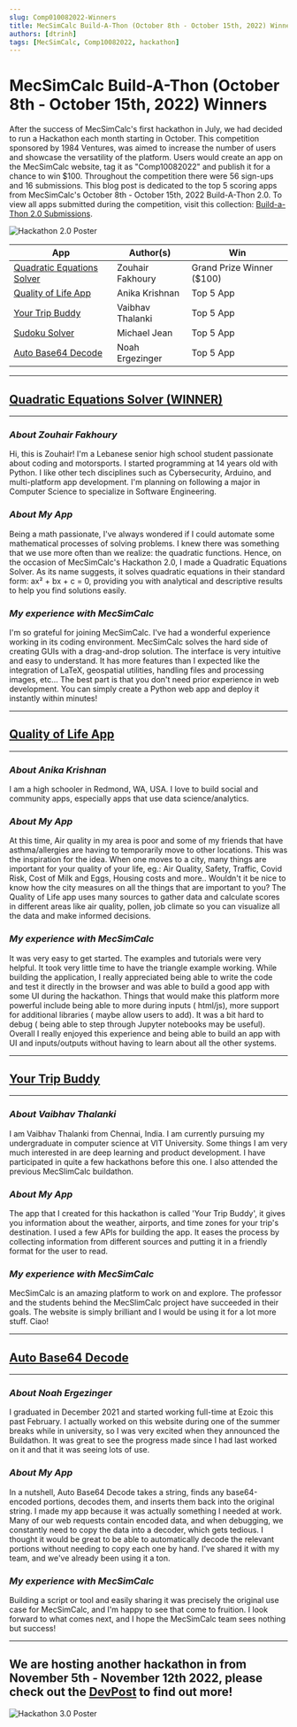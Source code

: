 ```yaml
---
slug: Comp010082022-Winners
title: MecSimCalc Build-A-Thon (October 8th - October 15th, 2022) Winners
authors: [dtrinh]
tags: [MecSimCalc, Comp10082022, hackathon]
---
```


# MecSimCalc Build-A-Thon (October 8th - October 15th, 2022) Winners

After the success of MecSimCalc's first hackathon in July, we had decided to run a Hackathon each month starting in October. This competition sponsored by 1984 Ventures, was aimed to increase the number of users and showcase the versatility of the platform. Users would create an app on the MecSimCalc website, tag it as "Comp10082022" and publish it for a chance to win $100.  Throughout the competition there were 56 sign-ups and 16 submissions. This blog post is dedicated to the top 5 scoring apps from MecSimCalc's October 8th - October 15th, 2022 Build-A-Thon 2.0. To view all apps submitted during the competition, visit this collection: [Build-a-Thon 2.0 Submissions](https://mecsimcalc.com/collection/ceea08c9-be23-4dfb-8b68-61f7d311d9eb).

![Hackathon 2.0 Poster](/blog/MecSimCalc_Hackathon_2.png)

| App | Author(s) | Win |
| ----- | ----- | ----- |
| [Quadratic Equations Solver](https://mecsimcalc.com/app/3128476/quadratic_equations_solver) | Zouhair Fakhoury | Grand Prize Winner ($100) |
[Quality of Life App](https://mecsimcalc.com/app/6185690/quality_of_life_app) | Anika Krishnan | Top 5 App |
[Your Trip Buddy](https://mecsimcalc.com/app/0866015/your_trip_buddy) | Vaibhav Thalanki | Top 5 App |
[Sudoku Solver](https://mecsimcalc.com/app/3166730/sudoku_solver) | Michael Jean | Top 5 App |
[Auto Base64 Decode](https://mecsimcalc.com/app/7698150/auto_base_64_decode) | Noah Ergezinger | Top 5 App |


___________________________________________________________________________________________________________
## **[Quadratic Equations Solver (WINNER)](https://mecsimcalc.com/app/3128476/quadratic_equations_solver)**
___________________________________________________________________________________________________________
### ___About Zouhair Fakhoury___

Hi, this is Zouhair! I'm a Lebanese senior high school student passionate about coding and motorsports. I started programming at 14 years old with Python. I like other tech disciplines such as Cybersecurity, Arduino, and multi-platform app development. I'm planning on following a major in Computer Science to specialize in Software Engineering. 

### ___About My App___

Being a math passionate, I've always wondered if I could automate some mathematical processes of solving problems. I knew there was something that we use more often than we realize: the quadratic functions. 
Hence, on the occasion of MecSimCalc's Hackathon 2.0, I made a Quadratic Equations Solver. As its name suggests, it solves quadratic equations in their standard form: ax² + bx + c = 0, providing you with analytical and descriptive results to help you find solutions easily.

### ___My experience with MecSimCalc___

I'm so grateful for joining MecSimCalc. I've had a wonderful experience working in its coding environment. MecSimCalc solves the hard side of creating GUIs with a drag-and-drop solution. The interface is very intuitive and easy to understand. It has more features than I expected like the integration of LaTeX, geospatial utilities, handling files and processing images, etc... The best part is that you don't need prior experience in web development. You can simply create a Python web app and deploy it instantly within minutes!
___________________________________________________________________________________________________________
## **[Quality of Life App](https://mecsimcalc.com/app/6185690/quality_of_life_app)**
___________________________________________________________________________________________________________
### ___About Anika Krishnan___

I am a high schooler in Redmond, WA, USA. I love to build social and community apps, especially apps that use data science/analytics.

### ___About My App___

At this time, Air quality in my area is poor and some of my friends that have asthma/allergies are having to temporarily move to other locations. This was the inspiration for the idea. When one moves to a city, many things are important for your quality of your life, eg.: Air Quality, Safety, Traffic, Covid Risk, Cost of Milk and Eggs, Housing costs and more.. Wouldn't it be nice to know how the city measures on all the things that are important to you? The Quality of Life app uses many sources to gather data and calculate scores in different areas like air quality, pollen, job climate so you can visualize all the data and make informed decisions.

### ___My experience with MecSimCalc___

It was very easy to get started. The examples and tutorials were very helpful. It took very little time to have the triangle example working. While building the application, I really appreciated being able to write the code and test it directly in the browser and was able to build a good app with some UI during the hackathon. Things that would make this platform more powerful include being able to more during inputs ( html/js), more support for additional libraries ( maybe allow users to add). It was a bit hard to debug ( being able to step through Jupyter notebooks may be useful). Overall I really enjoyed this experience and being able to build an app with UI and inputs/outputs without having to learn about all the other systems.
___________________________________________________________________________________________________________
## **[Your Trip Buddy](https://mecsimcalc.com/app/0866015/your_trip_buddy)**
___________________________________________________________________________________________________________
### ___About Vaibhav Thalanki___

I am Vaibhav Thalanki from Chennai, India. I am currently pursuing my undergraduate in computer science at VIT University. Some things I am very much interested in are deep learning and product development. I have participated in quite a few hackathons before this one. I also attended the previous MecSlimCalc buildathon.

### ___About My App___

The app that I created for this hackathon is called 'Your Trip Buddy', it gives you information about the weather, airports, and time zones for your trip's destination. I used a few APIs for building the app. It eases the process by collecting information from different sources and putting it in a friendly format for the user to read. 

### ___My experience with MecSimCalc___

MecSimCalc is an amazing platform to work on and explore. The professor and the students behind the MecSlimCalc project have succeeded in their goals. The website is simply brilliant and I would be using it for a lot more stuff. Ciao!
___________________________________________________________________________________________________________
## **[Auto Base64 Decode](https://mecsimcalc.com/app/7698150/auto_base_64_decode)**
___________________________________________________________________________________________________________
### ___About Noah Ergezinger___

I graduated in December 2021 and started working full-time at Ezoic this past February. I actually worked on this website during one of the summer breaks while in university, so I was very excited when they announced the Buildathon. It was great to see the progress made since I had last worked on it and that it was seeing lots of use.

### ___About My App___

In a nutshell, Auto Base64 Decode takes a string, finds any base64-encoded portions, decodes them, and inserts them back into the original string. I made my app because it was actually something I needed at work. Many of our web requests contain encoded data, and when debugging, we constantly need to copy the data into a decoder, which gets tedious. I thought it would be great to be able to automatically decode the relevant portions without needing to copy each one by hand. I've shared it with my team, and we've already been using it a ton.

### ___My experience with MecSimCalc___

Building a script or tool and easily sharing it was precisely the original use case for MecSimCalc, and I'm happy to see that come to fruition. I look forward to what comes next, and I hope the MecSimCalc team sees nothing but success!
___________________________________________________________________________________________________________

## __We are hosting another hackathon in from November 5th - November 12th 2022, please check out the [DevPost](https://mecsimcalc-hackathon-3.devpost.com/) to find out more!__

![Hackathon 3.0 Poster](/blog/MecSimCalc_Presents_3.png)